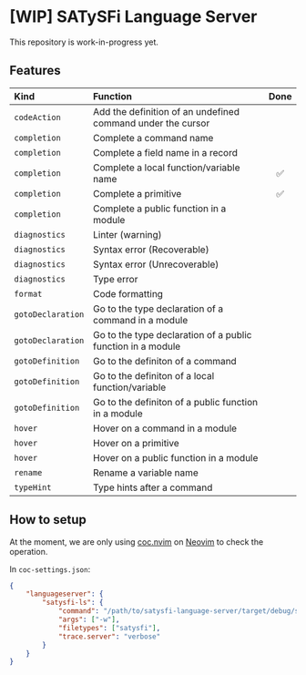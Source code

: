 # [WIP] SATySFi Language Server

This repository is work-in-progress yet.

## Features

|Kind             |Function                                                   |Done|
|:----------------|:----------------------------------------------------------|:--:|
|`codeAction`     |Add the definition of an undefined command under the cursor|    |
|`completion`     |Complete a command name                                    |    |
|`completion`     |Complete a field name in a record                          |    |
|`completion`     |Complete a local function/variable name                    |✅  |
|`completion`     |Complete a primitive                                       |✅  |
|`completion`     |Complete a public function in a module                     |    |
|`diagnostics`    |Linter (warning)                                           |    |
|`diagnostics`    |Syntax error (Recoverable)                                 |    |
|`diagnostics`    |Syntax error (Unrecoverable)                               |    |
|`diagnostics`    |Type error                                                 |    |
|`format`         |Code formatting                                            |    |
|`gotoDeclaration`|Go to the type declaration of a command in a module        |    |
|`gotoDeclaration`|Go to the type declaration of a public function in a module|    |
|`gotoDefinition` |Go to the definiton of a command                           |    |
|`gotoDefinition` |Go to the definiton of a local function/variable           |    |
|`gotoDefinition` |Go to the definiton of a public function in a module       |    |
|`hover`          |Hover on a command in a module                             |    |
|`hover`          |Hover on a primitive                                       |    |
|`hover`          |Hover on a public function in a module                     |    |
|`rename`         |Rename a variable name                                     |    |
|`typeHint`       |Type hints after a command                                 |    |

## How to setup

At the moment, we are only using
[coc.nvim](https://github.com/neoclide/coc.nvim) on [Neovim](https://github.com/neovim/neovim)
to check the operation.

In `coc-settings.json`:

```json
{
    "languageserver": {
        "satysfi-ls": {
            "command": "/path/to/satysfi-language-server/target/debug/satysfi-language-server",
            "args": ["-w"],
            "filetypes": ["satysfi"],
            "trace.server": "verbose"
        }
    }
}
```
